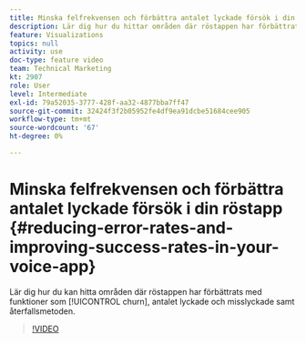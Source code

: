 ```yaml
---
title: Minska felfrekvensen och förbättra antalet lyckade försök i din röstapp
description: Lär dig hur du hittar områden där röstappen har förbättrats med funktioner som bortfall, framgångar, felfrekvens och återfallsmetod.
feature: Visualizations
topics: null
activity: use
doc-type: feature video
team: Technical Marketing
kt: 2907
role: User
level: Intermediate
exl-id: 79a52035-3777-428f-aa32-4877bba7ff47
source-git-commit: 32424f3f2b05952fe4df9ea91dcbe51684cee905
workflow-type: tm+mt
source-wordcount: '67'
ht-degree: 0%

---
```


# Minska felfrekvensen och förbättra antalet lyckade försök i din röstapp {#reducing-error-rates-and-improving-success-rates-in-your-voice-app}

Lär dig hur du kan hitta områden där röstappen har förbättrats med funktioner som [!UICONTROL churn], antalet lyckade och misslyckade samt återfallsmetoden.

>[!VIDEO](https://video.tv.adobe.com/v/27222/?quality=9)
